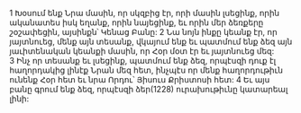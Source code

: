 1 Խօսում ենք Նրա մասին, որ սկզբից էր, որի մասին լսեցինք, որին ականատես իսկ եղանք, որին նայեցինք, եւ որին մեր ձեռքերը շօշափեցին, այսինքն՝ Կենաց Բանը: 2 Նա նոյն ինքը կեանք էր, որ յայտնուեց, մենք այն տեսանք, վկայում ենք եւ պատմում ենք ձեզ այն յաւիտենական կեանքի մասին, որ Հօր մօտ էր եւ յայտնուեց մեզ: 3 Ինչ որ տեսանք եւ լսեցինք, պատմում ենք ձեզ, որպէսզի դուք էլ հաղորդակից լինէք Նրան մեզ հետ, ինչպէս որ մենք հաղորդութիւն ունենք Հօր հետ եւ նրա Որդու՝ Յիսուս Քրիստոսի հետ: 4 Եւ այս բանը գրում ենք ձեզ, որպէսզի ձեր(1228) ուրախութիւնը կատարեալ լինի:
